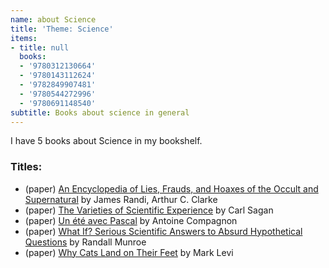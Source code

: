```yaml
---
name: about Science
title: 'Theme: Science'
items:
- title: null
  books:
  - '9780312130664'
  - '9780143112624'
  - '9782849907481'
  - '9780544272996'
  - '9780691148540'
subtitle: Books about science in general
---
```

I have 5 books about Science in my bookshelf.

### Titles:
- (paper) [An Encyclopedia of Lies, Frauds, and Hoaxes of the Occult and Supernatural](/books/info/9780312130664) by James Randi, Arthur C. Clarke
- (paper) [The Varieties of Scientific Experience](/books/info/9780143112624) by Carl Sagan
- (paper) [Un été avec Pascal](/books/info/9782849907481) by Antoine Compagnon
- (paper) [What If? Serious Scientific Answers to Absurd Hypothetical Questions](/books/info/9780544272996) by Randall Munroe
- (paper) [Why Cats Land on Their Feet](/books/info/9780691148540) by Mark Levi
